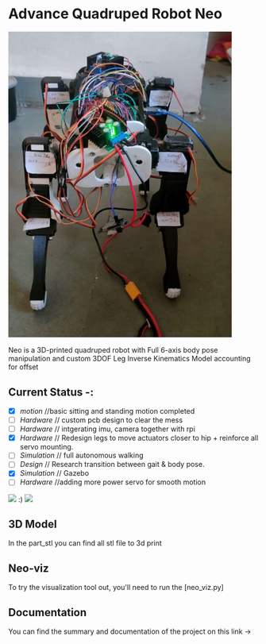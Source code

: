 # Advance Quadruped Robot Neo

<img src="neo_media/standing_neo.jpeg" width="450">

Neo is a 3D-printed quadruped robot with Full 6-axis body pose manipulation and custom 3DOF Leg Inverse Kinematics Model accounting for offset

## Current Status -:

- [x] *motion* //basic sitting and standing motion completed
- [ ] *Hardware* // custom pcb design to clear the mess
- [ ] *Hardware* // intgerating imu, camera together with rpi
- [x] *Hardware* // Redesign legs to move actuators closer to hip + reinforce all servo mounting.
- [ ] *Simulation* // full autonomous walking
- [ ] *Design* // Research transition between gait & body pose.
- [x] *Simulation* // Gazebo
- [ ] *Hardware* //adding more power servo for smooth motion

<img src="neo_media/neo_walk.gif" width="280"> :)  <img src="neo_media/neo_test.gif" width="350">

## 3D Model
In the part_stl you can find all stl file to 3d print

## Neo-viz 
To try the visualization tool out, you'll need to run the [neo_viz.py]

## Documentation
You can find the summary and documentation of the project  on this link -> 


